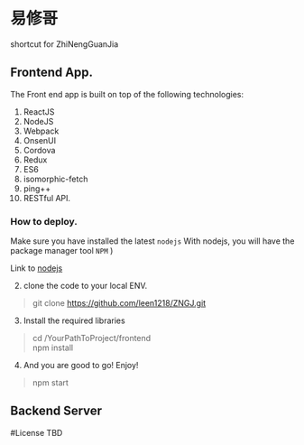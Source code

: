 # 易修哥
shortcut for ZhiNengGuanJia


## Frontend App.
The Front end app is built on top of the following technologies:
 1. ReactJS
 2. NodeJS
 3. Webpack
 4. OnsenUI
 5. Cordova
 6. Redux
 7. ES6 
 8. isomorphic-fetch
 9. ping++
 10. RESTful API.

### How to deploy.
Make sure you have installed the latest `nodejs`
With nodejs, you will have the package manager tool `NPM` )

Link to [nodejs](https://nodejs.org/en/)


2. clone the code to your local ENV.
> git clone https://github.com/leen1218/ZNGJ.git

3. Install the required libraries
> cd /YourPathToProject/frontend  
> npm install 

4. And you are good to go! Enjoy!
>  npm start


## Backend Server




#License
TBD
